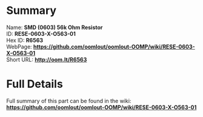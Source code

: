 
Summary
=================
  
Name: __SMD (0603) 56k Ohm Resistor__    
ID: __RESE-0603-X-O563-01__   
Hex ID: __R6563__   
WebPage: __https://github.com/oomlout/oomlout-OOMP/wiki/RESE-0603-X-O563-01__   
Short URL: __http://oom.lt/R6563__   

Full Details
==========================
Full summary of this part can be found in the wiki:   
__https://github.com/oomlout/oomlout-OOMP/wiki/RESE-0603-X-O563-01__    

